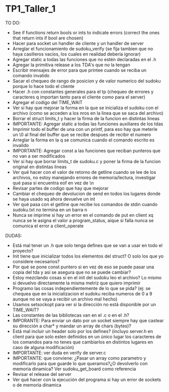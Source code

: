 # TP1_Taller_1


TO DO:

- See if functions return bools or ints to indicate errors (correct the ones that return ints if bool are chosen)
- Hacer para socket un handler de cliente y un handler de server
- Arreglar el funcionamiento de sudoku_verify (se fija tambien que no haya casilleros vacíos, los cuales en realidad debería ignorar)
- Agregar static a todas las funciones que no estén declaradas en el .h
- Agregar la primitiva release a los TDA's que no la tengan
- Escribir mensajes de error para que printee cuando se reciba un comando invalido
- Sacar el chequeo de rango de posicion y de valor numerico del sudoku porque lo hace todo el cliente
- Hacer .h con constantes generales para el tp (chequeo de errores y caracteres q importan tanto para el cliente como para el server)
- Agregar el codigo del TIME_WAIT
- Ver si hay que mejorar la forma en la que se inicializa el sudoku con el archivo (como se acceden a los nros en la linea que se saca del archivo)
- Borrar el struct limits_t y hacer la firma de la funcion en distintas lineas
- IMPORTANTE: Agregar static a todas las funciones auxiliares de los tdas
- Imprimir todo el buffer de una con un printf, para eso hay que meterle un \0 al final del buffer que se recibe despues de recibir el numero
- Arreglar la forma en la q se comunica cuando el comando escrito es invalido
- IMPORTANTE: Agregar const a las funciones que reciban punteros que no van a ser modificados
- Ver si hay que borrar limits_t de sudoku.c y poner la firma de la funcion original en distintas lineas
- Ver qué hacer con el valor de retorno de getline cuando se lee de los archivos, no estoy manejando errores de memoria/lectura, investigar qué pasa si encuentra eof en vez de \n
- Revisar partes de codigo que hay que mejorar
- Cambiar el chequeo de devolucion de send en todos los lugares donde se haya usado xq ahora devuelve un int
- Ver qué pasa con el getline que recibe los comandos de stdin cuando sudoku.txt no termina en un barra n
- Nunca se imprime si hay un error en el comando de put en client xq nunca se le asigna el valor a program_status, aique si falla nunca se comunica el error a client_operate

DUDAS:

- Está mal tener un .h que solo tenga defines que se van a usar en todo el proyecto?
- Init tiene que inicializar todos los elementos del struct? O solo los que yo considere necesarios?
- Por qué se pone const puntero si en vez de eso se puede pasar una copia del tda y así se asegura que no se puede cambiar?
- Estoy mezclando cosas si en el init del sudoku leo el archivo? Lo mismo si devuelvo directamente la misma metriz que quiero imprimir
- Programo las cosas independientemente de lo que se pida? (ej: se chequea que en la inicializacion el sudoku reciba numeros de 0 a 9 aunque no se vaya a recibir un archivo mal hecho)
- Usamos setsockopt para ver si la dirección no está disponible por un TIME_WAIT?
- Las constantes de las bibliotecas van en el .c o en el .h?
- IMPORANTE: Para enviar un dato por un socket siempre hay que castear su dirección a char* y mandar un array de chars (bytes)?
- Está mal incluir un header solo por los defines? (incluyo server.h en client para que solo esten definidos en un único lugar los caracteres de los comandos para no tenes que cambiarlos en distintos lugares en caso de alguna modificación)
- IMPORTANTE: ver duda en verify de server.c
- IMPORTANTE: que conviene: ¿Pasar un array como parametro y modificarlo para que guarde lo que queramos?¿O devolverlo con memoria dinamica? Ver sudoku_get_board como referencia
- Revisar el release del server
- Ver qué hacer con la ejecución del programa si hay un error de sockets o de memoria dinamica
